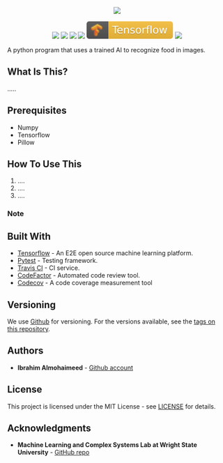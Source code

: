 
<p align="center">
  <img src="https://i.ibb.co/5vrHn2B/i-Seefood-Readme.jpg">
</p>

<p align="center">
   <a href="https://travis-ci.com/IbrahimNM/iSeefood" alt="Contributors">
        <img src="https://travis-ci.com/IbrahimNM/iSeefood.svg?token=Z7DztJ4D33ytYAbsRtvx&branch=master" /></a>
  <a href="https://www.codefactor.io/repository/github/ibrahimnm/iseefood" alt="Contributors">
        <img src="https://www.codefactor.io/repository/github/ibrahimnm/iseefood/badge" /></a>
  <a href="https://codecov.io/gh/IbrahimNM/iSeefood" alt="Contributors">
        <img src="https://codecov.io/gh/IbrahimNM/iSeefood/branch/master/graph/badge.svg?token=M1xWBWCg2X" /></a>
  <a href="https://opensource.org/licenses/mit-license.php" alt="Contributors">
        <img src="https://badges.frapsoft.com/os/mit/mit.svg?v=103" /></a>
  <a href="https://www.tensorflow.org/" alt="Contributors">
        <img src="https://github.com/aleen42/badges/blob/master/src/tensorflow.svg" /></a>
  <a href="https://github.com/" alt="Contributors">
        <img src="https://aleen42.github.io/badges/src/github.svg" /></a>
</p>
  



A python program that uses a trained AI to recognize food in images. 

## What Is This?
  ..... 
## Prerequisites
  * Numpy
  * Tensorflow
  * Pillow 
## How To Use This
1. .... 
2. ....
3. ....

### Note

## Built With

* [Tensorflow](https://www.tensorflow.org/) - An E2E open source machine learning platform.
* [Pytest](https://docs.pytest.org/) - Testing framework.
* [Travis CI](https://travis-ci.com/) - CI service.
* [CodeFactor](https://www.codefactor.io) - Automated code review tool.
* [Codecov](https://codecov.io/) - A code coverage measurement tool   

## Versioning

We use [Github](https://github.com/) for versioning. For the versions available, see the [tags on this repository](https://github.com/IbrahimNM/BudgetOrganizer/tags).

## Authors

* **Ibrahim Almohaimeed** - [Github account](https://github.com/IbrahimNM)

## License

This project is licensed under the MIT License - see [LICENSE](LICENSE) for details.

## Acknowledgments
* **Machine Learning and Complex Systems Lab at Wright State University** - [GitHub repo](https://github.com/wsu-wacs/seefood)
# 
